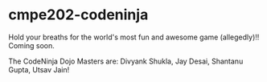 # cmpe202-codeninja
Hold your breaths for the world's most fun and awesome game (allegedly)!! Coming soon.

The CodeNinja Dojo Masters are: Divyank Shukla, Jay Desai, Shantanu Gupta, Utsav Jain!